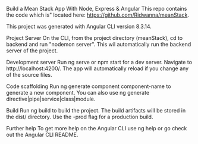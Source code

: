 Build a Mean Stack App With Node, Express & Angular
This repo contains the code which is" located here: https://github.com/Ridwanna/meanStack.

This project was generated with Angular CLI version 8.3.14.

Project Server
On the CLI, from the project directory (meanStack), cd to backend and run "nodemon server". This wil automatically run the backend server of the project.

Development server
Run ng serve or npm start for a dev server. Navigate to http://localhost:4200/. The app will automatically reload if you change any of the source files.

Code scaffolding
Run ng generate component component-name to generate a new component. You can also use ng generate directive|pipe|service|class|module.

Build
Run ng build to build the project. The build artifacts will be stored in the dist/ directory. Use the -prod flag for a production build.

Further help
To get more help on the Angular CLI use ng help or go check out the Angular CLI README.